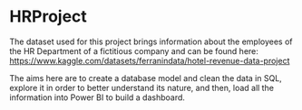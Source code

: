 # HRProject
The dataset used for this project brings information about the employees of the HR Department of a fictitious company and can be found here: https://www.kaggle.com/datasets/ferranindata/hotel-revenue-data-project

The aims here are to create a database model and clean the data in SQL, explore it in order to better understand its nature, and then, load all the information into Power BI to build a dashboard.
